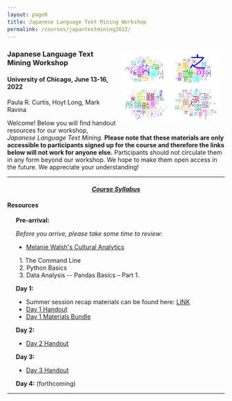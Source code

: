 ```yaml
---
layout: page0
title: Japanese Language Text Mining Workshop
permalink: /courses/japantextmining2022/
---
```


<div style>
<img src="/images/japantextmining22_bg.png" style="float:right;max-width:45%;padding: 10px 10px 10px 15px;">
</div><h3>Japanese Language Text Mining Workshop</h3><p>
<h4>University of Chicago, June 13-16, 2022</h4>
<p></p>
Paula R. Curtis, Hoyt Long, Mark Ravina<p></p>
<p></p>
Welcome! Below you will find handout resources for our workshop, <em>Japanese Language Text Mining</em>. <b>Please note that these materials are only accessible to participants signed up for the course and therefore the links below will not work for anyone else.</b> Participants should not circulate them in any form beyond our workshop. We hope to make them open access in the future. We appreciate your understanding!
<p></p>
<hr>
<p></p>
<center><em><h4><a href="https://docs.google.com/document/d/12AQdGLRk9FpWZjlagt8jzXQW7QAQbWv5TS1Wrri8z44/edit?usp=sharing">Course Syllabus</a></h4></em></center><p></p>
<p></p>
<h4>Resources</h4><p></p>
<p></p>
<p></p>
<span style="padding-left: 20px; display:block">
  <b>Pre-arrival:</b><p></p>
  <em>Before you arrive, please take some time to review:</em><br>
  <ul><li><a href="https://melaniewalsh.github.io/Intro-Cultural-Analytics/welcome.html">Melanie Walsh's Cultural Analytics</a></li></ul>
  &nbsp;&nbsp;1. The Command Line<br>&nbsp;&nbsp;2. Python Basics<br>&nbsp;&nbsp;3. Data Analysis -- Pandas Basics – Part 1.<p></p>

  <b>Day 1:</b><p></p>
<ul><li>Summer session recap materials can be found here: <a href="http://prcurtis.com/courses/japantextmining2021/">LINK</a></li>
  <li><a href="https://docs.google.com/document/d/1gZgTLvB-7EBuykP05QZ1jKuD4J0oNifxSbvCfSMAGhQ/edit?usp=sharing">Day 1 Handout</a></li>
  <li><a href="https://drive.google.com/file/d/1S2F2kYwg6DiHF_sxP2dOjyJiIamZSjQ0/view?usp=sharing">Day 1 Materials Bundle</a></li></ul>
  <p></p>

  <b>Day 2:</b><p></p>
  <ul><li><a href="https://docs.google.com/document/d/1xEyHtMyoNyKxMLkDSZgyI5iaippXiFNxkIZsW0qKE7U/edit?usp=sharing">Day 2 Handout</a></li></ul>
  <p></p>
  <b>Day 3:</b><p></p>
  <ul><li><a href="https://docs.google.com/document/d/19NoTvDJw7GL8l4YUQhUktygSUcDJ6wtXLlWMqKIXZZ4/edit?usp=sharing">Day 3 Handout</a></li></ul>
  <p></p>
  <b>Day 4:</b> (forthcoming)<br>
</span>
<p></p>
<p></p>
<hr>
<p></p>
